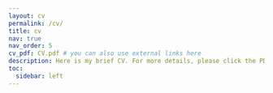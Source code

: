```yaml
---
layout: cv
permalink: /cv/
title: cv
nav: true
nav_order: 5
cv_pdf: CV.pdf # you can also use external links here
description: Here is my brief CV. For more details, please click the PDF button above. (Update 2026.09)
toc:
  sidebar: left
---
```

